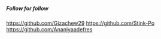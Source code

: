 ##### Follow for follow

https://github.com/Gizachew29
https://github.com/Stink-Po
https://github.com/Ananiyaadefres

